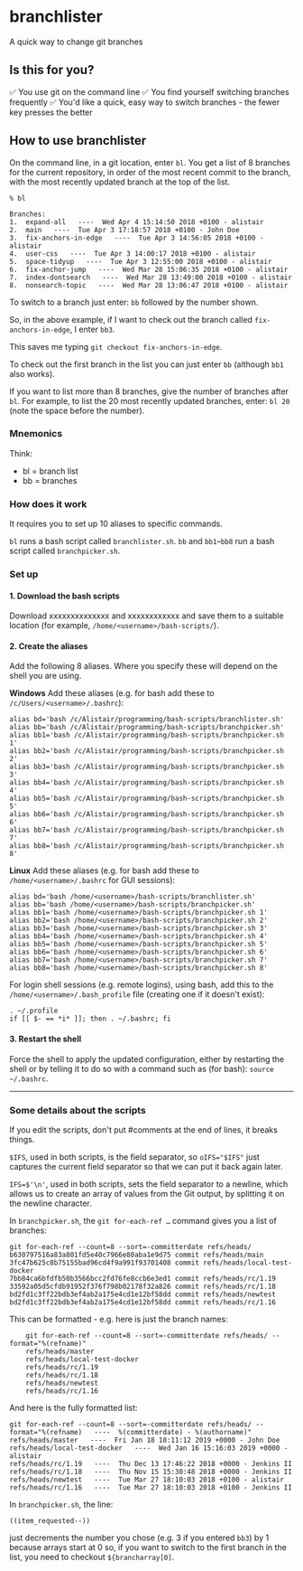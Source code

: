 # branchlister
A quick way to change git branches

## Is this for you?
✅ You use git on the command line
✅ You find yourself switching branches frequently
✅ You'd like a quick, easy way to switch branches - the fewer key presses the better

## How to use branchlister
On the command line, in a git location, enter `bl`.
You get a list of 8 branches for the current repository, in order of the most recent commit to the branch, 
with the most recently updated branch at the top of the list.

```
% bl

Branches:
1.  expand-all   ----  Wed Apr 4 15:14:50 2018 +0100 - alistair
2.  main   ----  Tue Apr 3 17:18:57 2018 +0100 - John Doe
3.  fix-anchors-in-edge   ----  Tue Apr 3 14:56:05 2018 +0100 - alistair
4.  user-css   ----  Tue Apr 3 14:00:17 2018 +0100 - alistair
5.  space-tidyup   ----  Tue Apr 3 12:55:00 2018 +0100 - alistair
6.  fix-anchor-jump   ----  Wed Mar 28 15:06:35 2018 +0100 - alistair
7.  index-dontsearch   ----  Wed Mar 28 13:49:00 2018 +0100 - alistair
8.  nonsearch-topic   ----  Wed Mar 28 13:06:47 2018 +0100 - alistair
```

To switch to a branch just enter: `bb` followed by the number shown.

So, in the above example, if I want to check out the branch called `fix-anchors-in-edge`, 
I enter `bb3`.

This saves me typing `git checkout fix-anchors-in-edge`.

To check out the first branch in the list you can just enter `bb` (although `bb1` also works).

If you want to list more than 8 branches, give the number of branches after `bl`. 
For example, to list the 20 most recently updated branches, enter: `bl 20` (note the space before the number).

### Mnemonics

Think:
* bl = branch list
* bb = branches

### How does it work

It requires you to set up 10 aliases to specific commands.

`bl` runs a bash script called `branchlister.sh`. 
`bb` and `bb1`&ndash;`bb8` run a bash script called `branchpicker.sh`.

### Set up

#### 1. Download the bash scripts

Download xxxxxxxxxxxxxx and xxxxxxxxxxxx and save them to a suitable location (for example, `/home/<username>/bash-scripts/`).

#### 2. Create the aliases

Add the following 8 aliases. Where you specify these will depend on the shell you are using.

**Windows**
Add these aliases (e.g. for bash add these to `/c/Users/<username>/.bashrc`):
```
alias bd='bash /c/Alistair/programming/bash-scripts/branchlister.sh'
alias bb='bash /c/Alistair/programming/bash-scripts/branchpicker.sh'
alias bb1='bash /c/Alistair/programming/bash-scripts/branchpicker.sh 1'
alias bb2='bash /c/Alistair/programming/bash-scripts/branchpicker.sh 2'
alias bb3='bash /c/Alistair/programming/bash-scripts/branchpicker.sh 3'
alias bb4='bash /c/Alistair/programming/bash-scripts/branchpicker.sh 4'
alias bb5='bash /c/Alistair/programming/bash-scripts/branchpicker.sh 5'
alias bb6='bash /c/Alistair/programming/bash-scripts/branchpicker.sh 6'
alias bb7='bash /c/Alistair/programming/bash-scripts/branchpicker.sh 7'
alias bb8='bash /c/Alistair/programming/bash-scripts/branchpicker.sh 8'
```

**Linux**
Add these aliases (e.g. for bash add these to `/home/<username>/.bashrc` for GUI sessions):
```
alias bd='bash /home/<username>/bash-scripts/branchlister.sh'
alias bb='bash /home/<username>/bash-scripts/branchpicker.sh'
alias bb1='bash /home/<username>/bash-scripts/branchpicker.sh 1'
alias bb2='bash /home/<username>/bash-scripts/branchpicker.sh 2'
alias bb3='bash /home/<username>/bash-scripts/branchpicker.sh 3'
alias bb4='bash /home/<username>/bash-scripts/branchpicker.sh 4'
alias bb5='bash /home/<username>/bash-scripts/branchpicker.sh 5'
alias bb6='bash /home/<username>/bash-scripts/branchpicker.sh 6'
alias bb7='bash /home/<username>/bash-scripts/branchpicker.sh 7'
alias bb8='bash /home/<username>/bash-scripts/branchpicker.sh 8'
```
  
For login shell sessions (e.g. remote logins), using bash, 
add this to the `/home/<username>/.bash_profile` file (creating one if it doesn't exist):
```
. ~/.profile
if [[ $- == *i* ]]; then . ~/.bashrc; fi
```

#### 3. Restart the shell

Force the shell to apply the updated configuration, either by restarting the shell
or by telling it to do so with a command such as (for bash): `source ~/.bashrc`.

<hr>

### Some details about the scripts

If you edit the scripts, don't put #comments at the end of lines, it breaks things.

`$IFS`, used in both scripts, is the field separator, so `oIFS="$IFS"` just captures the current field separator so that we can put it back again later.

`IFS=$'\n'`, used in both scripts, sets the field separator to a newline, which allows us to create an array of values from the Git output, by splitting it on the newline character.

In `branchpicker.sh`, the `git for-each-ref …` command gives you a list of branches:
```
git for-each-ref --count=8 --sort=-committerdate refs/heads/
b630797516a83a801fd5e40c7966e80aba1e9d75 commit	refs/heads/main
3fc47b625c8b75155bad96cd4f9a991f93701408 commit	refs/heads/local-test-docker
7bb84ca6bfdfb50b3566bcc2fd76fe8ccb6e3ed1 commit	refs/heads/rc/1.19
33592a05d5cfdb91952f376f798b02178f32a826 commit	refs/heads/rc/1.18
bd2fd1c3ff22bdb3ef4ab2a175e4cd1e12bf58dd commit	refs/heads/newtest
bd2fd1c3ff22bdb3ef4ab2a175e4cd1e12bf58dd commit	refs/heads/rc/1.16
```  
This can be formatted - e.g. here is just the branch names:
```
	git for-each-ref --count=8 --sort=-committerdate refs/heads/ --format="%(refname)"
	refs/heads/master
	refs/heads/local-test-docker
	refs/heads/rc/1.19
	refs/heads/rc/1.18
	refs/heads/newtest
	refs/heads/rc/1.16
```
And here is the fully formatted list:
```
git for-each-ref --count=8 --sort=-committerdate refs/heads/ --format="%(refname)   ----  %(committerdate) - %(authorname)"
refs/heads/master   ----  Fri Jan 18 18:11:12 2019 +0000 - John Doe
refs/heads/local-test-docker   ----  Wed Jan 16 15:16:03 2019 +0000 - alistair
refs/heads/rc/1.19   ----  Thu Dec 13 17:46:22 2018 +0000 - Jenkins II
refs/heads/rc/1.18   ----  Thu Nov 15 15:30:48 2018 +0000 - Jenkins II
refs/heads/newtest   ----  Tue Mar 27 18:10:03 2018 +0100 - alistair
refs/heads/rc/1.16   ----  Tue Mar 27 18:10:03 2018 +0100 - Jenkins II
```

In `branchpicker.sh`, the line:
```
((item_requested--))
```
just decrements the number you chose (e.g. 3 if you entered `bb3`) by 1 because arrays start at 0 
so, if you want to switch to the first branch in the list, you need to checkout `${brancharray[0]`.
